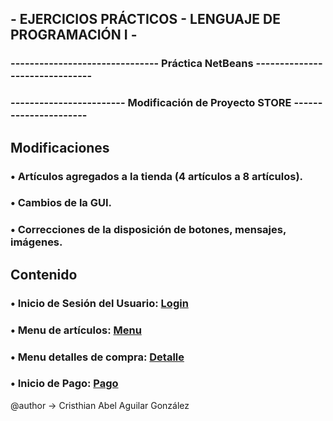 ## - EJERCICIOS PRÁCTICOS - LENGUAJE DE PROGRAMACIÓN I -
### ------------------------------- Práctica NetBeans -------------------------------
### ------------------------ Modificación de Proyecto STORE ----------------------

## Modificaciones
### • Artículos agregados a la tienda (4 artículos a 8 artículos).
### • Cambios de la GUI.
### • Correcciones de la disposición de botones, mensajes, imágenes.

## Contenido
### • Inicio de Sesión del Usuario: [Login](store/src/tienda/Login.java)
### • Menu de artículos: [Menu](store/src/tienda/Menu.java)
### • Menu detalles de compra: [Detalle](store/src/tienda/Detalle.java)
### • Inicio de Pago: [Pago](store/src/tienda/Pago.java)

@author -> Cristhian Abel Aguilar González
